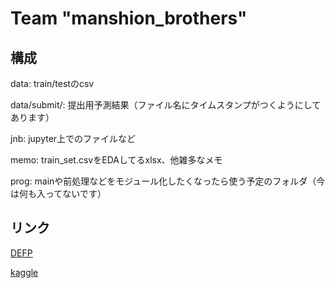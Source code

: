 # Team "manshion_brothers"
## 構成
data: train/testのcsv

data/submit/: 提出用予測結果（ファイル名にタイムスタンプがつくようにしてあります）

jnb: jupyter上でのファイルなど

memo: train_set.csvをEDAしてるxlsx、他雑多なメモ

prog: mainや前処理などをモジュール化したくなったら使う予定のフォルダ（今は何も入ってないです）


## リンク
[DEFP](https://de.uec.ac.jp/ads18students/)

[kaggle](https://www.kaggle.com/c/property-price-prediction-challenge)


